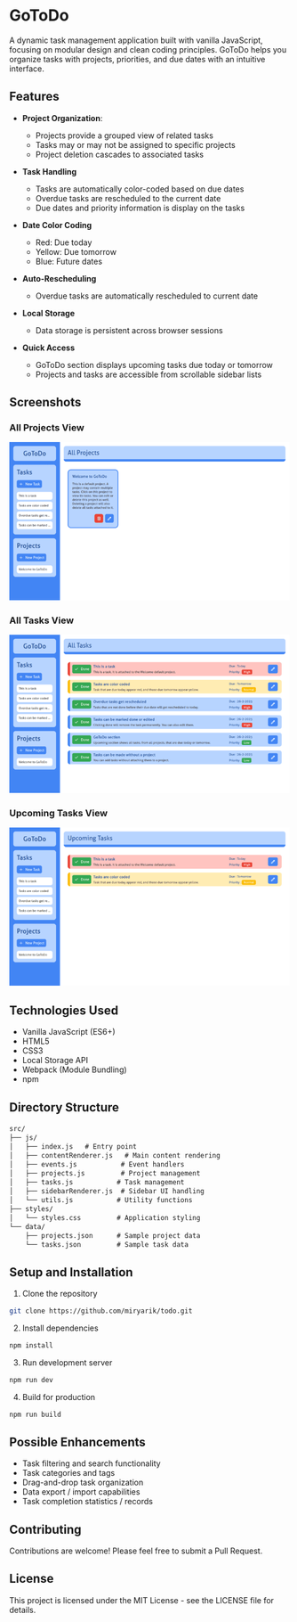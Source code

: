 # GoToDo

A dynamic task management application built with vanilla JavaScript, focusing on modular design and clean coding principles. GoToDo helps you organize tasks with projects, priorities, and due dates with an intuitive interface.

## Features

- **Project Organization**:

   - Projects provide a grouped view of related tasks
   - Tasks may or may not be assigned to specific projects
   - Project deletion cascades to associated tasks
   
- **Task Handling**

   - Tasks are automatically color-coded based on due dates
   - Overdue tasks are rescheduled to the current date
   - Due dates and priority information is display on the tasks
 
- **Date Color Coding**

  - Red: Due today
  - Yellow: Due tomorrow
  - Blue: Future dates
   
- **Auto-Rescheduling**
 
  - Overdue tasks are automatically rescheduled to current date
   
- **Local Storage**
 
  - Data storage is persistent across browser sessions
  
- **Quick Access** 
  
  - GoToDo section displays upcoming tasks due today or tomorrow
  - Projects and tasks are accessible from scrollable sidebar lists

## Screenshots

### All Projects View
![Project View Screenshot](./src/images/projects.png)

### All Tasks View
![Tasks View Screenshot](./src/images/tasks.png)

### Upcoming Tasks View
![Upcoming View Screenshot](./src/images/upcoming.png)

## Technologies Used

- Vanilla JavaScript (ES6+)
- HTML5
- CSS3
- Local Storage API
- Webpack (Module Bundling)
- npm

## Directory Structure

```
src/
├── js/
│   ├── index.js   # Entry point    
│   ├── contentRenderer.js   # Main content rendering
│   ├── events.js           # Event handlers
│   ├── projects.js         # Project management
│   ├── tasks.js           # Task management
│   ├── sidebarRenderer.js  # Sidebar UI handling
│   └── utils.js           # Utility functions
├── styles/
│   └── styles.css         # Application styling
└── data/
    ├── projects.json      # Sample project data
    └── tasks.json         # Sample task data
```

## Setup and Installation

1. Clone the repository
```bash
git clone https://github.com/miryarik/todo.git
```

2. Install dependencies
```bash
npm install
```

3. Run development server
```bash
npm run dev
```

4. Build for production
```bash
npm run build
```

## Possible Enhancements

- Task filtering and search functionality
- Task categories and tags
- Drag-and-drop task organization
- Data export / import capabilities
- Task completion statistics / records

## Contributing

Contributions are welcome! Please feel free to submit a Pull Request.

## License

This project is licensed under the MIT License - see the LICENSE file for details.